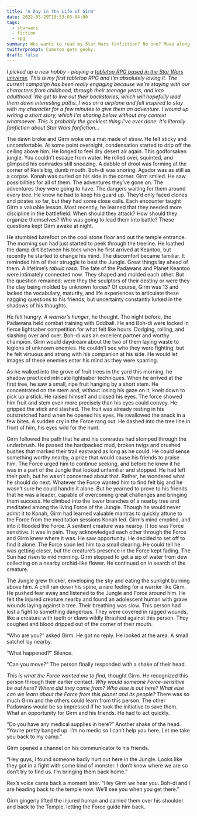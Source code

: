 ```yaml
---
title: "A Day in the Life of Girm"
date: 2022-05-29T19:53:03-04:00
tags:
  - starwars
  - fiction
  - rpg
summary: Who wants to read my Star Wars fanfiction? No one? Move along then, nothing to see here.
twitterprompt: Cameron gets geeky.
draft: false
---
```


_I picked up a new hobby - playing a [tabletop RPG based in the Star Wars universe](https://www.fantasyflightgames.com/en/starwarsrpg/). This is my first tabletop RPG and I'm absolutely loving it. The current campaign has been really engaging because we're staying with our characters from childhood, through their teenage years, and into adulthood. We get to live out their backstories, which will hopefully lead them down interesting paths. I was on a airplane and felt inspired to stay with my character for a few minutes to give them an adventure. I wound up writing a short story, which I'm sharing below without any context whatsoever. This is probably the geekiest thing I've ever done. It's literally fanfiction about Star Wars fanfiction..._

The dawn broke and Girm woke on a mat made of straw. He felt sticky and uncomfortable. At some point
overnight, condensation started to drip off the ceiling above him. He longed to feel dry desert air
again. This godforsaken jungle. You couldn&rsquo;t escape from water. He rolled over, squinted, and
glimpsed his comrades still snoozing. A dabble of drool was forming at the corner of Rex&rsquo;s big, dumb
mouth. Boh-di was snoring. Agador was as still as a corpse. Konah was curled on his side in the
corner. Girm smiled. He saw possibilities for all of them. The adventures they&rsquo;ve gone on. The
adventures they were going to have. The dangers waiting for them around every tree. He knew he had
to keep his guard up. They&rsquo;d only faced clones and pirates so far, but they had some close calls.
Each encounter taught Girm a valuable lesson. Most recently, he learned that they needed more
discipline in the battlefield. When should they attack? How should they organize themselves? Who was
going to lead them into battle? These questions kept Girm awake at night.

He stumbled barefoot on the cool stone floor and out the temple entrance. The morning sun had just
started to peek through the treeline. He loathed the damp dirt between his toes when he first
arrived at Keantoo, but recently he started to change his mind. The discomfort became familiar. It
reminded him of their struggle to best the Jungle. Great things lay ahead of them. A lifetime&rsquo;s
*tabula rosa*. The fate of the Padawans and Planet Keantoo were intimately connected now. They
shaped and molded each other. But the question remained: were they the sculptors of their destiny or
were they the clay being molded by unknown forces? Of course, Girm was 13 and lacked the vocabulary,
maturity, and life experiences to articulate these nagging questions to his friends, but uncertainty
constantly lurked in the shadows of his thoughts.

He felt hungry. *A warrior&rsquo;s hunger*, he thought. The night before, the Padawans held combat
training with Oddball. He and Boh-di were locked in fierce lightsaber competition for what felt like
hours. Dodging, rolling, and slashing over and over. Boh-di was an excellent partner and worthy
champion. Girm would daydream about the two of them laying waste to legions of unknown enemies.
He couldn&rsquo;t see who they were fighting, but he felt virtuous and strong with his companion at his
side. He would let images of these enemies enter his mind as they were sparring.

As he walked into the grove of fruit trees in the yard this morning, he shadow practiced intricate
lightsaber techniques. When he arrived at the first tree, he saw a small, ripe fruit hanging by a
short stem. He concentrated on the stem and, without losing his gaze on it, knelt down to pick up a
stick. He raised himself and closed his eyes. The force showed him fruit and stem even more
precisely than his eyes could convey. He gripped the stick and slashed. The fruit was already
resting in his outstretched hand when he opened his eyes. He swallowed the snack in a few bites. A
sudden cry in the Force rang out. He dashed into the tree line in front of him, his eyes wild for
the hunt.

Girm followed the path that he and his comrades had stomped through the underbrush. He passed the
hardpacked mud, broken twigs and crushed bushes that marked their trail eastward as long as he
could. He could sense something worthy nearby, a prize that would cause his friends to praise him.
The Force urged him to continue seeking, and before he knew it he was in a part of the Jungle that
looked unfamiliar and stopped. He had left their path, but he wasn&rsquo;t concerned about that. Rather,
he wondered what he should do next. Whatever the Force wanted him to find felt big and he wasn&rsquo;t
sure he could handle it alone. But he yearned to prove to his friends that he was a leader, capable
of overcoming great challenges and bringing them success. He climbed into the lower branches of a
nearby tree and meditated among the living Force of the Jungle. Though he would never admit it to
Konah, Girm had learned valuable mantras to quickly attune to the Force from the meditation sessions
Konah led. Girm&rsquo;s mind emptied, and into it flooded the Force. A sentient creature was nearby. It
too was Force sensitive. It was in pain. They acknowledged each other through the Force and Girm
knew where it was. He saw opportunity. He decided to set off to find it alone. The Force soon led
him to a small clearing. He could tell he was getting closer, but the creature&rsquo;s presence in the
Force kept fading. The Sun had risen to mid morning. Girm stopped to get a sip of water from dew
collecting on a nearby orchid-like flower. He continued on in search of the creature.

The Jungle grew thicker, enveloping the sky and eating the sunlight burning above him. A chill ran
down his spine, a rare feeling for a warrior like Girm. He pushed fear away and listened to the
Jungle and Force around him. He felt the injured creature nearby and found an adolescent human with
grave wounds laying against a tree. Their breathing was slow. This person had lost a fight to
something dangerous. They were covered in ragged wounds, like a creature with teeth or claws wildly
thrashed against this person. They coughed and blood dripped out of the corner of their mouth.

&ldquo;Who are you?&rdquo; asked Girm. He got no reply. He looked at the area. A small satchel lay nearby.

&ldquo;What happened?&rdquo; Silence.

&ldquo;Can you move?&rdquo; The person finally responded with a shake of their head.

*This is what the Force wanted me to find*, thought Girm. He recognized this person through their
earlier contact. *Why would someone Force-sensitive be out here? Where did they come from? Who else
is out here? What else can we learn about the Force from this planet and its people?* There was so
much Girm and the others could learn from this person. The other Padawans would be so impressed if
he took the initiative to save them. What an opportunity for Girm and his friends. He had to act
quickly.

&ldquo;Do you have any medical supplies in here?&rdquo; Another shake of the head. &ldquo;You&rsquo;re pretty banged up. I&rsquo;m
no medic so I can&rsquo;t help you here. Let me take you back to my camp.&rdquo;

Girm opened a channel on his communicator to his friends.

&ldquo;Hey guys, I found someone badly hurt out here in the Jungle. Looks like they got in a fight with
some kind of monster. I don&rsquo;t know where we are so don&rsquo;t try to find us. I&rsquo;m bringing them back
home.&rdquo;

Rex&rsquo;s voice came back a moment later. &ldquo;Hey Girm we hear you. Boh-di and I are heading back to the
temple now. We&rsquo;ll see you when you get there.&rdquo;

Girm gingerly lifted the injured human and carried them over his shoulder and back to the Temple,
letting the Force guide him back.

